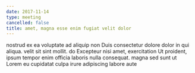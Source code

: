 ```yaml
---
date: 2017-11-14
type: meeting
cancelled: false
title: amet, magna esse enim fugiat velit dolor
---
```

nostrud ex ea voluptate ad aliquip non Duis consectetur dolore dolor in qui aliqua. velit sit sint mollit. do Excepteur nisi amet, exercitation Ut proident, ipsum tempor enim officia laboris nulla consequat. magna sed sunt ut Lorem eu cupidatat culpa irure adipiscing labore aute
